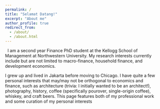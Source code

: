 ```yaml
---
permalink: /
title: "Selamat Datang!"
excerpt: "About me"
author_profile: true
redirect_from: 
  - /about/
  - /about.html
---
```


&nbsp;
I am a second year Finance PhD student at the Kellogg School of Management at Northwestern University. My research interests currently include but are not limited to macro-finance, household finance, and development economics. 

I grew up and lived in Jakarta before moving to Chicago. I have quite a few personal interests that may/may not be orthogonal to economics and finance, such as architecture (trivia: I initially wanted to be an architect!), photography, history, coffee (specifically pourover, single-origin coffee), whiskey, and craft beers. This page features both of my professional work and some curation of my personal interests